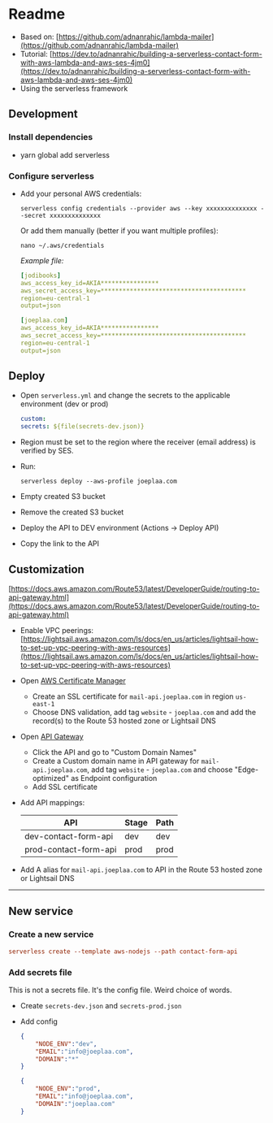 # Readme

* Based on: [https://github.com/adnanrahic/lambda-mailer](https://github.com/adnanrahic/lambda-mailer)
* Tutorial: [https://dev.to/adnanrahic/building-a-serverless-contact-form-with-aws-lambda-and-aws-ses-4jm0](https://dev.to/adnanrahic/building-a-serverless-contact-form-with-aws-lambda-and-aws-ses-4jm0)
* Using the serverless framework

## Development

### Install dependencies

* yarn global add serverless

### Configure serverless

* Add your personal AWS credentials:

    ```console
    serverless config credentials --provider aws --key xxxxxxxxxxxxxx --secret xxxxxxxxxxxxxx
    ```

    Or add them manually (better if you want multiple profiles):

    ```console
    nano ~/.aws/credentials
    ```

    *Example file:*

    ```yaml
    [jodibooks]
    aws_access_key_id=AKIA****************
    aws_secret_access_key=****************************************
    region=eu-central-1
    output=json

    [joeplaa.com]
    aws_access_key_id=AKIA****************
    aws_secret_access_key=****************************************
    region=eu-central-1
    output=json
    ```

## Deploy

* Open `serverless.yml` and change the secrets to the applicable environment (dev or prod)

    ```yaml
    custom:
    secrets: ${file(secrets-dev.json)}
    ```

* Region must be set to the region where the receiver (email address) is verified by SES.
* Run:

    ```console
    serverless deploy --aws-profile joeplaa.com
    ```

* Empty created S3 bucket
* Remove the created S3 bucket
* Deploy the API to DEV environment (Actions -> Deploy API)
* Copy the link to the API

## Customization

[https://docs.aws.amazon.com/Route53/latest/DeveloperGuide/routing-to-api-gateway.html](https://docs.aws.amazon.com/Route53/latest/DeveloperGuide/routing-to-api-gateway.html)

* Enable VPC peerings: [https://lightsail.aws.amazon.com/ls/docs/en_us/articles/lightsail-how-to-set-up-vpc-peering-with-aws-resources](https://lightsail.aws.amazon.com/ls/docs/en_us/articles/lightsail-how-to-set-up-vpc-peering-with-aws-resources)
* Open [AWS Certificate Manager](https://console.aws.amazon.com/acm/home?region=us-east-1#/privatewizard/)
  * Create an SSL certificate for `mail-api.joeplaa.com` in region `us-east-1`
  * Choose DNS validation, add tag `website` - `joeplaa.com` and add the record(s) to the Route 53 hosted zone or Lightsail DNS
* Open [API Gateway](https://eu-central-1.console.aws.amazon.com/apigateway/main/apis?region=eu-central-1)
  * Click the API and go to "Custom Domain Names"
  * Create a Custom domain name in API gateway for `mail-api.joeplaa.com`, add tag `website` - `joeplaa.com` and choose "Edge-optimized" as Endpoint configuration
  * Add SSL certificate
* Add API mappings:

    |API                    |Stage|Path|
    |-----------------------|-----|----|
    |dev-contact-form-api   |dev  |dev |
    |prod-contact-form-api  |prod |prod|

* Add A alias for `mail-api.joeplaa.com` to API in the Route 53 hosted zone or Lightsail DNS

* * *

## New service

### Create a new service

```ini
serverless create --template aws-nodejs --path contact-form-api
```

### Add secrets file

This is not a secrets file. It's the config file. Weird choice of words.

* Create `secrets-dev.json` and `secrets-prod.json`
* Add config

    ```json
    {
        "NODE_ENV":"dev",
        "EMAIL":"info@joeplaa.com",
        "DOMAIN":"*"
    }
    ```

    ```json
    {
        "NODE_ENV":"prod",
        "EMAIL":"info@joeplaa.com",
        "DOMAIN":"joeplaa.com"
    }
    ```
